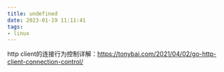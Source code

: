 ```yaml
---
title: undefined
date: 2023-01-19 11:11:41
tags:
- linux
---
```


http client的连接行为控制详解：https://tonybai.com/2021/04/02/go-http-client-connection-control/

